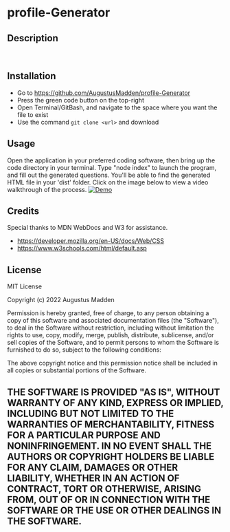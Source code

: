 # profile-Generator

## Description

<br>

## Installation


- Go to https://github.com/AugustusMadden/profile-Generator
- Press the green code button on the top-right
- Open Terminal/GitBash, and navigate to the space where you want the file to exist
- Use the command `git clone <url>` and download

## Usage

Open the application in your preferred coding software, then bring up the code directory in your terminal. Type "node index" to launch the program, and fill out the generated questions. You'll be able to find the generated HTML file in your 'dist' folder. Click on the image below to view a video walkthrough of the process.
  [![Demo](assets/screenshot.PNG)](https://drive.google.com/file/d/1EEa7eMXumce6jc3ZyyKkq6Ws5yes21XA/view)

## Credits

Special thanks to MDN WebDocs and W3 for assistance.

- https://developer.mozilla.org/en-US/docs/Web/CSS
- https://www.w3schools.com/html/default.asp


## License

MIT License

Copyright (c) 2022 Augustus Madden

Permission is hereby granted, free of charge, to any person obtaining a copy
of this software and associated documentation files (the "Software"), to deal
in the Software without restriction, including without limitation the rights
to use, copy, modify, merge, publish, distribute, sublicense, and/or sell
copies of the Software, and to permit persons to whom the Software is
furnished to do so, subject to the following conditions:

The above copyright notice and this permission notice shall be included in all
copies or substantial portions of the Software.

THE SOFTWARE IS PROVIDED "AS IS", WITHOUT WARRANTY OF ANY KIND, EXPRESS OR
IMPLIED, INCLUDING BUT NOT LIMITED TO THE WARRANTIES OF MERCHANTABILITY,
FITNESS FOR A PARTICULAR PURPOSE AND NONINFRINGEMENT. IN NO EVENT SHALL THE
AUTHORS OR COPYRIGHT HOLDERS BE LIABLE FOR ANY CLAIM, DAMAGES OR OTHER
LIABILITY, WHETHER IN AN ACTION OF CONTRACT, TORT OR OTHERWISE, ARISING FROM,
OUT OF OR IN CONNECTION WITH THE SOFTWARE OR THE USE OR OTHER DEALINGS IN THE
SOFTWARE. 
---